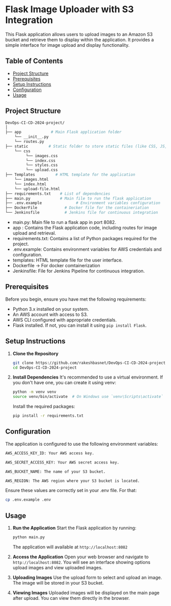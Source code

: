 # Flask Image Uploader with S3 Integration

This Flask application allows users to upload images to an Amazon S3 bucket and retrieve them to display within the application. It provides a simple interface for image upload and display functionality.

## Table of Contents

- [Project Structure](#project-structure)
- [Prerequisites](#prerequisites)
- [Setup Instructions](#setup-instructions)
- [Configuration](#configuration)
- [Usage](#usage)

## Project Structure
```bash
DevOps-CI-CD-2024-project/
│
├── app             # Main Flask application folder
    └── __init__.py
    └── routes.py
├── static         # Static folder to store static files (like CSS, JS, files)
    └── css
         └── images.css
         └── index.css
         └── styles.css
         └── upload.css
├── Templates         # HTML template for the application
    └── images.html
    └── index.html
    └── upload-file.html
├── requirements.txt    # List of dependencies
├── main.py             # Main file to run the flask application
├── .env.example               # Environment variables configuration
├── DockerFile            # Docker file for the containeriation
└── Jenkinsfile           # Jenkins file for continuous integration

```
* main.py: Main file to run a flask app in port 8082.
* app : Contains the Flask application code, including routes for image upload and retrieval.
* requirements.txt: Contains a list of Python packages required for the project.
* .env.example: Contains environment variables for AWS credentials and configuration.
* templates: HTML template file for the user interface.
* Dockerfile -> For docker comtainerization
* Jenkinsfile: File for Jenkins Pipeline for continuous integration.

## Prerequisites

Before you begin, ensure you have met the following requirements:

- Python 3.x installed on your system.
- An AWS account with access to S3.
- AWS CLI configured with appropriate credentials.
- Flask installed. If not, you can install it using `pip install Flask`.

## Setup Instructions

1. **Clone the Repository**

   ```bash
   git clone https://github.com/rakeshbasnet/DevOps-CI-CD-2024-project.git
   cd DevOps-CI-CD-2024-project
   ```
   
2. **Install Dependencies**
   It's recommended to use a virtual environment. If you don't have one, you can create it using venv:
   ```bash
   python -m venv venv
   source venv/bin/activate  # On Windows use `venv\Scripts\activate`
   ```
   Install the required packages:
   ```bash
   pip install -r requirements.txt
   ```
## Configuration

The application is configured to use the following environment variables:
```bash
AWS_ACCESS_KEY_ID: Your AWS access key.

AWS_SECRET_ACCESS_KEY: Your AWS secret access key.

AWS_BUCKET_NAME: The name of your S3 bucket.

AWS_REGION: The AWS region where your S3 bucket is located.
```
Ensure these values are correctly set in your .env file. For that:
```bash
cp .env.example .env
```
## Usage

1. **Run the Application**
   Start the Flask application by running:
   ```bash
   python main.py
   ```
   The application will available at `http://localhost:8082`
   
2. **Access the Application**
   Open your web browser and navigate to `http://localhost:8082`. You will see an interface showing options upload images
   and view uploaded images.

3. **Uploading Images**
   Use the upload form to select and upload an image. The image will be stored in your S3 bucket.
   
4. **Viewing Images**
   Uploaded images will be displayed on the main page after upload. You can view them directly in the browser.
